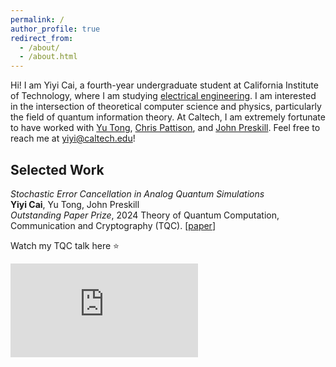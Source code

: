 ```yaml
---
permalink: /
author_profile: true
redirect_from: 
  - /about/
  - /about.html
---
```


Hi! I am Yiyi Cai, a fourth-year undergraduate student at California Institute of Technology, where I am studying [electrical engineering](https://www.ee.caltech.edu/). I am interested in the intersection of theoretical computer science and physics, particularly the field of quantum information theory. At Caltech, I am extremely fortunate to have worked with [Yu Tong](https://scholars.duke.edu/person/yu.tong), [Chris Pattison](https://scholar.google.com/citations?user=4neYf8oAAAAJ&hl=en), and [John Preskill](http://theory.caltech.edu/~preskill/). Feel free to reach me at yiyi@caltech.edu!


Selected Work
----------
*Stochastic Error Cancellation in Analog Quantum Simulations*  
**Yiyi Cai**, Yu Tong, John Preskill  
*Outstanding Paper Prize*, 2024 Theory of Quantum Computation, Communication and Cryptography (TQC). [[paper](https://drops.dagstuhl.de/entities/document/10.4230/LIPIcs.TQC.2024.2)]

Watch my TQC talk here ⭐
<div class="video-container">
  <iframe src="https://www.youtube.com/embed/EA1-S-TBRYs" frameborder="0" allowfullscreen></iframe>
</div>




